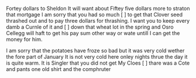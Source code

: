 Fortey dollars to Sheldon It will want about Fiftey five dollars more to straton that mortgage I am sorry that you had so much [ ] to get that Clover seed thrashed out and to pay three dollars for thrashing. I want you to keep every damb a Curnle of it and [ ] down that wheat lot in the spring and Osro Cellegg will haft to get his pay sum other way or wate untill I can get the money for him. 

I am sorry that the potatoes have froze so bad but it was very cold wether the fore part of January  It is not very cold here onley nights thrue the day it is quite warm. It is Singler that you did not get My Cloes [ ] thare was a Cote and pants one old shirt and the comphruter
